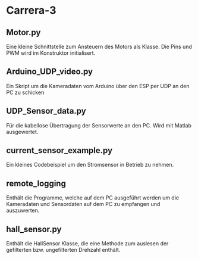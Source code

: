 # Carrera-3

## Motor.py
Eine kleine Schnittstelle zum Ansteuern des Motors als Klasse. Die Pins und PWM wird im Konstruktor initialisert.

## Arduino_UDP_video.py
Ein Skript um die Kameradaten vom Arduino über den ESP per UDP an den PC zu schicken

## UDP_Sensor_data.py
Für die kabellose Übertragung der Sensorwerte an den PC. Wird mit Matlab ausgewertet.

## current_sensor_example.py
Ein kleines Codebeispiel um den Stromsensor in Betrieb zu nehmen.

## remote_logging
Enthält die Programme, welche auf dem PC ausgeführt werden um die Kameradaten und Sensordaten auf dem PC zu empfangen und auszuwerten.

## hall_sensor.py
Enthält die HallSensor Klasse, die eine Methode zum auslesen der gefilterten bzw. ungefilterten Drehzahl enthält.